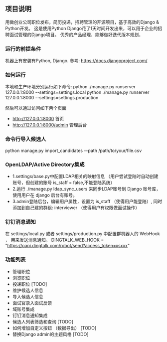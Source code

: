 ## 项目说明

用做创业公司职位发布，简历投递，招聘管理的开源项目，基于高效的Django & Python开发。
这是使用Python Django花了1天时间开发出来，可以用于企业的招聘面试管理的Django项目。
优秀的产品经理，能够做好迭代版本规划，

### 运行的前提条件

机器上有安装有Python, Django. 参考:
https://docs.djangoproject.com/

### 如何运行
本地和生产环境分别运行如下命令:
python ./manage.py runserver 127.0.0.1:8000 --settings=settings.local
python ./manage.py runserver 127.0.0.1:8000 --settings=settings.production

然后可以通过访问如下两个页面 
* http://127.0.0.1:8000 首页
* http://127.0.0.1:8000/admin 管理后台

### 命令行导入候选人

python manage.py import_candidates --path /path/to/your/file.csv

### OpenLDAP/Active Directory集成
* 1.settings/base.py中配置LDAP相关的映射信息 （用户尝试登陆时自动创建账号，但创建的账号 is_staff = false,不能登陆系统）
* 2.运行 ./manage.py ldap_sync_users 来同步LDAP账号到 Django 账号库， 使用用户在 django 后台有账号。
* 3.admin登陆后台，编辑用户属性，设置为 is_staff （使得用户能登陆）, 同时添加到自己建的群组: interviewer （使得用户有权限做面试操作）

### 钉钉消息通知

在 settings/local.py 或者 settings/production.py 中配置群机器人的 WebHook ， 用来发送消息通知。
DINGTALK_WEB_HOOK = "https://oapi.dingtalk.com/robot/send?access_token=xsxxx"

### 功能列表
* 管理职位
* 浏览职位
* 投递职位 [TODO]
* 维护候选人信息
* 导入候选人信息
* 面试官录入面试反馈
* 域账号集成 
* 钉钉消息通知集成 
* 候选人列表筛选和查询 [TODO]
* 如何增加自定义按钮 （数据导出） [TODO]
* 替换Django admin的主题风格 [TODO]